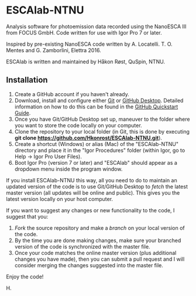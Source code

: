 # ESCAlab-NTNU
Analysis software for photoemission data recorded using the NanoESCA III from FOCUS GmbH. Code written for use with Igor Pro 7 or later.

Inspired by pre-existing NanoESCA code written by A. Locatelli. T. O. Mentes and G. Zamborlini, Elettra 2016.

ESCAlab is written and maintained by Håkon Røst, QuSpin, NTNU.

## Installation
1) Create a GitHub account if you haven't already.
2) Download, install and configure either [Git](https://git-scm.com/downloads) or [GitHub Desktop](https://desktop.github.com/). Detailed information on how to do this can be found in the [GitHub Quickstart Guide](https://docs.github.com/en/github/getting-started-with-github/quickstart).
3) Once you have Git/GitHub Desktop set up, maneuver to the folder where you want to store the code locally on your computer.
4) Clone the repository to your local folder (in Git, this is done by executing **git clone https://github.com/Hkonrost/ESCAlab-NTNU.git**).
5) Create a shortcut (Windows) or alias (Mac) of the "ESCAlab-NTNU" directory and place it in the "Igor Procedures" folder (within Igor, go to Help -> Igor Pro User Files).
6) Boot Igor Pro (version 7 or later) and "ESCAlab" should appear as a dropdown menu inside the program window.

If you install ESCAlab-NTNU this way, all you need to do to maintain an updated version of the code is to use Git/GitHub Desktop to *fetch* the latest master version (all updates will be online and public). This gives you the latest version locally on your host computer.

If you want to suggest any changes or new functionality to the code, I suggest that you:
1) *Fork* the source repository and make a *branch* on your local version of the code.
2) By the time you are done making changes, make sure your branched version of the code is synchronized with the master file.
3) Once your code matches the online master version (plus additional changes you have made), then you can submit a pull request and I will consider merging the changes suggested into the master file.

Enjoy the code!

H.

